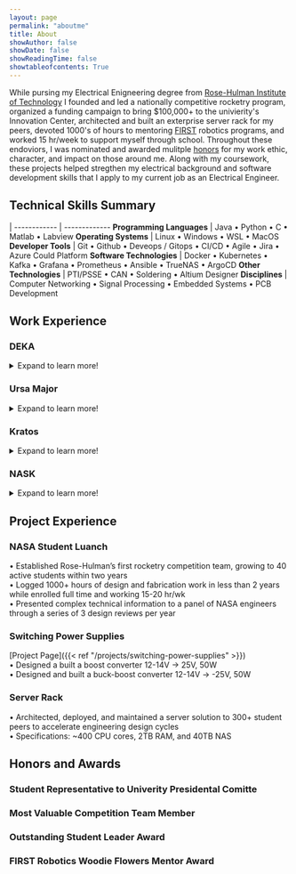 ```yaml
---
layout: page
permalink: "aboutme"
title: About
showAuthor: false
showDate: false
showReadingTime: false
showtableofcontents: True
---
```


<!-- ![Ah Huddersfield](images/cycling-collage.PNG "Some lovely Huddersfield hills, one of the trusty bikes!") -->
While pursing my Electrical Enigneering degree from [Rose-Hulman Institute of Technology](https://rose-hulman.edu) I founded and led a nationally competitive rocketry program, organized a funding campaign to bring $100,000+ to the univierity's Innovation Center, architected and built an exterprise server rack for my peers, devoted 1000's of hours to mentoring [FIRST](https://firstinspires.org) robotics programs, and worked 15 hr/week to support myself through school. Throughout these endoviors, I was nominated and awarded mulitple [honors](#honors-and-awards) for my work ethic, character, and impact on those around me. Along with my coursework, these projects helped stregthen my electrical background and software development skills that I apply to my current job as an Electrical Engineer.  


<!-- I'm an engineer with an electrical background and years of practical, hands on software development experience. While pursing Electrical Engineering from [Rose-Hulman Institute of Technology](https://rose-hulman.edu) I founded and led a natioanlly competitive rocketry program, architectured and built an enterprise server rack for my peers, organized a funding campaing to bring $100,000+ to the univeristy Innovation Center, devoted 1000's of hours to mentoring [FIRST](https://firstinspires.org) robotics programs, and worked 15 hr/week to support myself through school. Throughout these endoviors, I was nominated and awarded mulitple [reconignations of honor](#honors-and-awards) for my work ethic, character, and impact on those around me. -->

## Technical Skills Summary

| 
------------ | -------------
**Programming Languages** | Java &bull; Python &bull; C &bull; Matlab &bull; Labview
**Operating Systems**  |  Linux &bull; Windows &bull; WSL &bull; MacOS
**Developer Tools** | Git &bull; Github &bull; Deveops / Gitops &bull; CI/CD &bull; Agile &bull; Jira &bull; Azure Could Platform
**Software Technologies** | Docker &bull; Kubernetes &bull; Kafka &bull; Grafana &bull; Prometheus &bull; Ansible &bull; TrueNAS &bull; ArgoCD
**Other Technologies** | PTI/PSSE &bull; CAN &bull; Soldering &bull; Altium Designer
**Disciplines** | Computer Networking &bull; Signal Processing &bull; Embedded Systems &bull; PCB Development

## Work Experience

### DEKA

<details>

<summary>Expand to learn more!</summary>

</details>


### Ursa Major

<details>

<summary>Expand to learn more!</summary>

</details>

### Kratos

<details>

<summary>Expand to learn more!</summary>

</details>

### NASK

<details>

<summary>Expand to learn more!</summary>

</details>

## Project Experience

### NASA Student Luanch

&bull; Established Rose-Hulman’s first rocketry competition team, growing to 40 active students within two years  
&bull; Logged 1000+ hours of design and fabrication work in less than 2 years while enrolled full time and working 15-20 hr/wk  
&bull; Presented complex technical information to a panel of NASA engineers through a series of 3 design reviews per year


### Switching Power Supplies

[Project Page]({{< ref "/projects/switching-power-supplies" >}})  
&bull; Designed a built a boost converter 12-14V → 25V, 50W  
&bull; Designed and built a buck-boost converter 12-14V → -25V, 50W

### Server Rack
<!-- [Project Page]({{< ref "/projects/switching-power-supplies" >}})   -->
&bull; Architected, deployed, and maintained a server solution to 300+ student peers to accelerate engineering design cycles  
&bull; Specifications: ~400 CPU cores, 2TB RAM, and 40TB NAS

## Honors and Awards

### Student Representative to Univerity Presidental Comitte

### Most Valuable Competition Team Member

### Outstanding Student Leader Award

### FIRST Robotics Woodie Flowers Mentor Award
